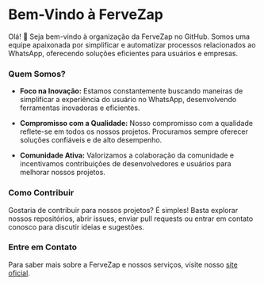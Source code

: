 # Bem-Vindo à FerveZap

Olá! 👋 Seja bem-vindo à organização da FerveZap no GitHub. Somos uma equipe apaixonada por simplificar e automatizar processos relacionados ao WhatsApp, oferecendo soluções eficientes para usuários e empresas.

### Quem Somos?

- **Foco na Inovação:** Estamos constantemente buscando maneiras de simplificar a experiência do usuário no WhatsApp, desenvolvendo ferramentas inovadoras e eficientes.

- **Compromisso com a Qualidade:** Nosso compromisso com a qualidade reflete-se em todos os nossos projetos. Procuramos sempre oferecer soluções confiáveis e de alto desempenho.

- **Comunidade Ativa:** Valorizamos a colaboração da comunidade e incentivamos contribuições de desenvolvedores e usuários para melhorar nossos projetos.

### Como Contribuir

Gostaria de contribuir para nossos projetos? É simples! Basta explorar nossos repositórios, abrir issues, enviar pull requests ou entrar em contato conosco para discutir ideias e sugestões.

### Entre em Contato

Para saber mais sobre a FerveZap e nossos serviços, visite nosso [site oficial](https://fervezap.pro).
